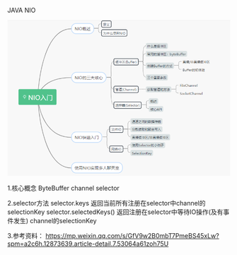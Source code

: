 JAVA NIO

![img.png](img.png)

1.核心概念 ByteBuffer channel selector

2.selector方法 selector.keys 返回当前所有注册在selector中channel的selectionKey selector.selectedKeys() 返回注册在selector中等待IO操作(及有事件发生)
channel的selectionKey

3.参考资料：
https://mp.weixin.qq.com/s/GfV9w2B0mbT7PmeBS45xLw?spm=a2c6h.12873639.article-detail.7.53064a61zoh75U
